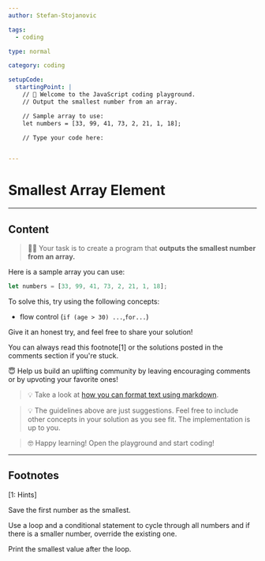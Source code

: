 ```yaml
---
author: Stefan-Stojanovic

tags:
  - coding

type: normal

category: coding

setupCode:
  startingPoint: |
    // 👋 Welcome to the JavaScript coding playground.
    // Output the smallest number from an array.

    // Sample array to use:
    let numbers = [33, 99, 41, 73, 2, 21, 1, 18];

    // Type your code here:


---
```


# Smallest Array Element

---

## Content

> 👩‍💻 Your task is to create a program that **outputs the smallest number from an array.**

Here is a sample array you can use:
```javascript
let numbers = [33, 99, 41, 73, 2, 21, 1, 18];
```

To solve this, try using the following concepts:
- flow control (`if (age > 30) ...`,`for...`)

Give it an honest try, and feel free to share your solution!

You can always read this footnote[1] or the solutions posted in the comments section if you're stuck.

😇 Help us build an uplifting community by leaving encouraging comments or by upvoting your favorite ones!

> 💡 Take a look at [how you can format text using markdown](https://www.enki.com/glossary/general/markdown-formatting).

> 💡 The guidelines above are just suggestions. Feel free to include other concepts in your solution as you see fit. The implementation is up to you.

> 🤓 Happy learning! Open the playground and start coding!


---

## Footnotes

[1: Hints]

Save the first number as the smallest.

Use a loop and a conditional statement to cycle through all numbers and if there is a smaller number, override the existing one.

Print the smallest value after the loop.
